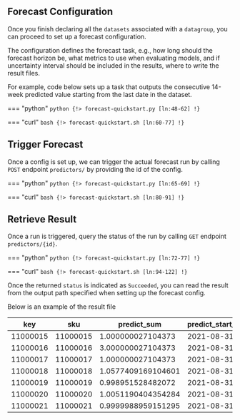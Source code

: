 
## Forecast Configuration

Once you finish declaring all the `datasets` associated with a `datagroup`, you can proceed to set up a forecast configuration.

The configuration defines the forecast task, e.g., how long should the forecast horizon be, what metrics to use when evaluating models, and if uncertainty interval should be included in the results, where to write the result files.

For example, code below sets up a task that outputs the consecutive 14-week predicted value starting from the last date in the dataset.

=== "python"
    ```python
    {!> forecast-quickstart.py [ln:48-62] !}
    ```

=== "curl"
    ```bash
    {!> forecast-quickstart.sh [ln:60-77] !}
    ```

## Trigger Forecast

Once a config is set up, we can trigger the actual forecast run by calling `POST` endpoint `predictors/` by providing the id of the config.

=== "python"
    ```python
    {!> forecast-quickstart.py [ln:65-69] !}
    ```

=== "curl"
    ```bash
    {!> forecast-quickstart.sh [ln:80-91] !}
    ```

## Retrieve Result

Once a run is triggered, query the status of the run by calling `GET` endpoint `predictors/{id}`.

=== "python"
    ```python
    {!> forecast-quickstart.py [ln:72-77] !}
    ```

=== "curl"
    ```bash
    {!> forecast-quickstart.sh [ln:94-122] !}
    ```

Once the returned `status` is indicated as `Succeeded`, you can read the result from the output path specified when setting up the forecast config.

Below is an example of the result file

key|sku|predict_sum|predict_start_date|predict_horizon
---|---|---------|----------------|----------
11000015|11000015|1.000000027104373|2021-08-31|7
11000016|11000016|3.000000027104373|2021-08-31|7
11000017|11000017|1.000000027104373|2021-08-31|7
11000018|11000018|1.0577409169104601|2021-08-31|7
11000019|11000019|0.998951528482072|2021-08-31|7
11000020|11000020|1.0051190404354284|2021-08-31|7
11000021|11000021|0.9999988959151295|2021-08-31|7



